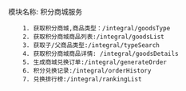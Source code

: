 模块名称: 积分商城服务
        
        1. 获取积分商城,商品类型：/integral/goodsType
        2. 获取积分商城商品列表:/integral/goodsList
        3. 获取子/父商品类型:/integral/typeSearch
        4. 获取积分商城商品详情: /integral/goodsDetails
        5. 生成商城兑换订单:/integral/generateOrder
        6. 积分兑换记录:/integral/orderHistory
        7. 兑换排行榜:/integral/rankingList